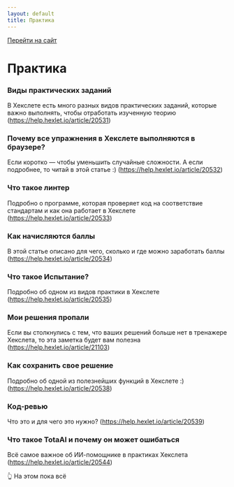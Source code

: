 ```yaml
---
layout: default
title: Практика
---
```


[Перейти на сайт](https://ru.hexlet.io)

# Практика

### Виды практических заданий

В Хекслете есть много разных видов практических заданий, которые важно выполнять, чтобы отработать изученную теорию (https://help.hexlet.io/article/20531)

### Почему все упражнения в Хекслете выполняются в браузере?

Если коротко — чтобы уменьшить случайные сложности. А если подробнее, то читай в этой статье :) (https://help.hexlet.io/article/20532)

### Что такое линтер

Подробно о программе, которая проверяет код на соответствие стандартам и как она работает в Хекслете (https://help.hexlet.io/article/20533)

### Как начисляются баллы

В этой статье описано для чего, сколько и где можно заработать баллы (https://help.hexlet.io/article/20534)

### Что такое Испытание?

Подробно об одном из видов практики в Хекслете (https://help.hexlet.io/article/20535)

### Мои решения пропали

Если вы столкнулись с тем, что ваших решений больше нет в тренажере Хекслета, то эта заметка будет вам полезна (https://help.hexlet.io/article/21103)

### Как сохранить свое решение

Подробно об одной из полезнейших функций в Хекслете :) (https://help.hexlet.io/article/20538)

### Код-ревью

Что это и для чего это нужно? (https://help.hexlet.io/article/20539)

### Что такое TotaAI и почему он может ошибаться

Всё самое важное об ИИ-помощнике в практиках Хекслета (https://help.hexlet.io/article/20544)

👆 На этом пока всё
